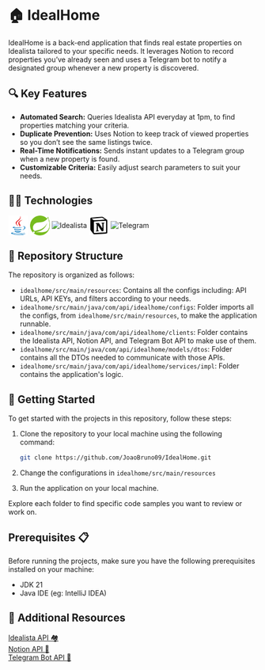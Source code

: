 # 🏠 IdealHome

IdealHome is a back-end application that finds real estate properties on Idealista tailored to your specific needs. It leverages Notion to record properties you’ve already seen and uses a Telegram bot to notify a designated group whenever a new property is discovered.

## 🔍 Key Features
- <b>Automated Search:</b> Queries Idealista API everyday at 1pm, to find properties matching your criteria.
- <b>Duplicate Prevention:</b> Uses Notion to keep track of viewed properties so you don’t see the same listings twice.
- <b>Real-Time Notifications:</b> Sends instant updates to a Telegram group when a new property is found.
- <b>Customizable Criteria:</b> Easily adjust search parameters to suit your needs.

## 👨‍💻 Technologies
<img align="center" alt="Java" height="40" width="40" src="https://github.com/devicons/devicon/blob/master/icons/java/java-original.svg">
<img align="center" alt="Spring" height="40" width="40" src="https://github.com/devicons/devicon/blob/master/icons/spring/spring-original.svg">
<img align="center" alt="Idealista" height="40" width="40" src="https://avatars.githubusercontent.com/u/12275373?s=400&u=5fefa7963d805bef05f73a765e43f9f7dcfbc310&v=4">
<img align="center" alt="Notion" height="40" width="40" src="https://github.com/devicons/devicon/blob/master/icons/notion/notion-original.svg">
<img align="center" alt="Telegram" height="40" width="40" src="<img align="center" alt="Notion" height="30" width="40" src="https://github.com/devicons/devicon/blob/master/icons/notion/notion-original.svg">

## 📂 Repository Structure

The repository is organized as follows:

- `idealhome/src/main/resources`: Contains all the configs including: API URLs, API KEYs, and filters according to your needs.
- `idealhome/src/main/java/com/api/idealhome/configs`: Folder imports all the configs, from `idealhome/src/main/resources`, to make the application runnable.
- `idealhome/src/main/java/com/api/idealhome/clients`: Folder contains the Idealista API, Notion API, and Telegram Bot API to make use of them.
- `idealhome/src/main/java/com/api/idealhome/models/dtos`: Folder contains all the DTOs needed to communicate with those APIs.
- `idealhome/src/main/java/com/api/idealhome/services/impl`: Folder contains the application's logic.

## 🚀 Getting Started

To get started with the projects in this repository, follow these steps:

1. Clone the repository to your local machine using the following command:

   ```bash
   git clone https://github.com/JoaoBruno09/IdealHome.git
   ```
2. Change the configurations in `idealhome/src/main/resources`

3. Run the application on your local machine.

Explore each folder to find specific code samples you want to review or work on.

## Prerequisites 📋

Before running the projects, make sure you have the following prerequisites installed on your machine:

- JDK 21
- Java IDE (eg: IntelliJ IDEA)

## 🌟 Additional Resources

[Idealista API 🏘️](https://developers.idealista.com/access-request)  
[Notion API 📖](https://developers.notion.com/docs/getting-started)  
[Telegram Bot API 🤖](https://core.telegram.org/bots/api)  